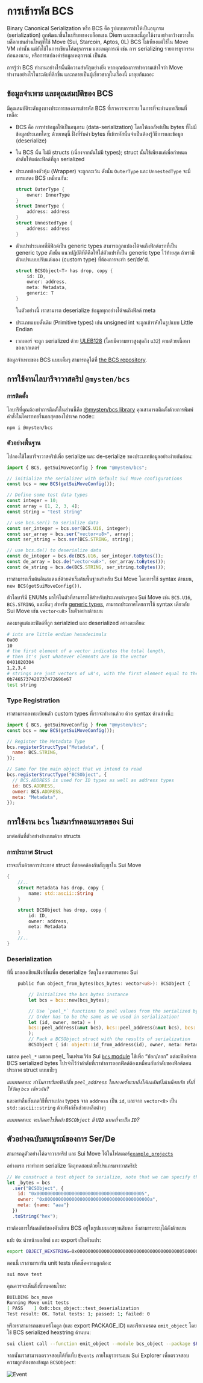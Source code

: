 # การเข้ารหัส BCS

Binary Canonical Serialization หรือ BCS คือ รูปแบบการทำให้เป็นอนุกรม (serialization) ถูกพัฒนาขึ้นในบริบทของบล็อกเชน Diem และขณะนี้ถูกใช้งานอย่างกว้างขวางในบล็อกเชนส่วนใหญ่ที่ใช้ Move (Sui, Starcoin, Aptos, 0L) BCS ไม่เพียงแต่ใช้ใน Move VM เท่านั้น แต่ยังใช้ในการเขียนโค้ดธุรกรรม และเหตุการณ์ เช่น การ serializing รายการธุรกรรมก่อนลงนาม, หรือการแปลงค่าข้อมูลเหตุการณ์ เป็นต้น

การรู้ว่า BCS ทำงานอย่างไรนั้นมีความสำคัญอย่างยิ่ง หากคุณต้องการทำความเข้าใจว่า Move ทำงานอย่างไรในระดับที่ลึกขึ้น และกลายเป็นผู้เชี่ยวชาญในเรื่องนี้ มาลุยกันเถอะ

## ข้อมูลจำเพาะ และคุณสมบัติของ BCS

มีคุณสมบัติระดับสูงบางประการของการเข้ารหัส BCS ที่เราควรจะทราบ ในการที่จะอ่านบทเรียนที่เหลือ:

- BCS คือ การทำข้อมูลให้เป็นอนุกรม (data-serialization) โดยให้ผลลัพธ์เป็น bytes ที่ไม่มีข้อมูลประเภทใดๆ; ด้วยเหตุนี้ ฝั่งที่รับค่า bytes ที่เข้ารหัสนั้นจำเป็นต้องรู้วิธีการแกะข้อมูล (deserialize)
- ใน BCS นั้น ไม่มี structs (เนื่องจากมันไม่มี types); struct นั้นใช้เพียงแค่เพื่อกำหนดลำดับให้แต่ละฟิลด์ที่ถูก serialized
- ประเภทข้องตัวหุ้ม (Wrapper) จะถูกละเว้น ดังนั้น `OuterType` และ `UnnestedType` จะมีการแสดง BCS เหมือนกัน:

    ```rust
    struct OuterType {
        owner: InnerType
    }
    struct InnerType {
        address: address
    }
    struct UnnestedType {
        address: address
    }
    ```
- ตัวแปรประเภทที่มีฟิลด์เป็น generic types สามารถถูกแปลงได้จนถึงฟิลด์แรกที่เป็น generic type ดังนั้น แนวปฏิบัติที่ดีคือให้ใส่ตัวแปรที่เป็น generic type ไว้ท้ายสุด ถ้าเรามีตัวแปรแบบปรับแต่งเอง (custom type) ที่ต้องการจะทำ ser/de'd.
    ```rust
    struct BCSObject<T> has drop, copy {
        id: ID,
        owner: address,
        meta: Metadata,
        generic: T
    }
    ```
    ในตัวอย่างนี้ เราสามารถ deserialize ข้อมูลทุกอย่างได้จนถึงฟิลด์ meta
- ประเภทแบบดั้งเดิม (Primitive types) เช่น unsigned int จะถูกเข้ารหัสในรูปแบบ Little Endian
- เวกเตอร์ จะถูก serialized ด้วย [ULEB128](https://en.wikipedia.org/wiki/LEB128) (โดยมีความยาวสูงสุดถึง `u32`) ตามด้วยเนื้อหาของเวกเตอร์

ข้อมูลจำเพาะของ BCS แบบเต็มๆ สามารถดูได้ที่ [the BCS repository](https://github.com/zefchain/bcs).

## การใช้งานไลบารีจาวาสคริป `@mysten/bcs`

### การติดตั้ง

ไลบารีที่คุณต้องทำการติดตั้งในส่วนนี้คือ [@mysten/bcs library](https://www.npmjs.com/package/@mysten/bcs) คุณสามารถติดตั้งด้วยการพิมพ์คำสั่งในไดเรกทอรี่นอกสุดของโปรเจค node::

```bash
npm i @mysten/bcs
```

### ตัวอย่างพื้นฐาน

ไปลองใช้ไลบารีจาวาสคริปเพื่อ serialize และ de-serialize ของประเภทข้อมูลอย่างง่ายกันก่อน:

```javascript
import { BCS, getSuiMoveConfig } from "@mysten/bcs";

// initialize the serializer with default Sui Move configurations
const bcs = new BCS(getSuiMoveConfig());

// Define some test data types
const integer = 10;
const array = [1, 2, 3, 4];
const string = "test string"

// use bcs.ser() to serialize data
const ser_integer = bcs.ser(BCS.U16, integer);
const ser_array = bcs.ser("vector<u8>", array);
const ser_string = bcs.ser(BCS.STRING, string);

// use bcs.de() to deserialize data
const de_integer = bcs.de(BCS.U16, ser_integer.toBytes());
const de_array = bcs.de("vector<u8>", ser_array.toBytes());
const de_string = bcs.de(BCS.STRING, ser_string.toBytes());

```

เราสามารถเริ่มต้นอินสแตนซ์ด้วยค่าเริ่มต้นพื้นฐานสำหรับ Sui Move โดยการใช้ syntax ด้านบน, `new BCS(getSuiMoveConfig())`.

ตัวไลบารีมี ENUMs มาให้ในตัวที่สามารถใช้สำหรับประเภทต่างๆของ Sui Move เช่น `BCS.U16`, `BCS.STRING`, และอื่นๆ สำหรับ [generic types](../../../unit-three/lessons/2_intro_to_generics.md), สามารถประกาศโดยการใช้ syntax เดียวกับ Sui Move เช่น `vector<u8>` ในตัวอย่างด้านบน

ลองมาดูแต่และฟิลด์ที่ถูก serialzied และ deserialized อย่างละเอียด:

```bash
# ints are little endian hexadecimals
0a00
10
# the first element of a vector indicates the total length,
# then it's just whatever elements are in the vector
0401020304
1,2,3,4
# strings are just vectors of u8's, with the first element equal to the length of the string
0b7465737420737472696e67
test string
```

### Type Registration

เราสามารถลงทะเบียนตัว custom types ที่เราจะทำงานด้วย ด้วย syntax ด้านล่างนี้::

```javascript
import { BCS, getSuiMoveConfig } from "@mysten/bcs";
const bcs = new BCS(getSuiMoveConfig());

// Register the Metadata Type
bcs.registerStructType("Metadata", {
  name: BCS.STRING,
});

// Same for the main object that we intend to read
bcs.registerStructType("BCSObject", {
  // BCS.ADDRESS is used for ID types as well as address types
  id: BCS.ADDRESS,
  owner: BCS.ADDRESS,
  meta: "Metadata",
});
```

## การใช้งาน `bcs` ในสมาร์ทคอนแทรคของ Sui

มาต่อกันที่ตัวอย่างข้างบนด้วย structs

### การประกาศ Struct

เราจะเริ่มด้วยการประกาศ struct ที่สอดคล้องกับสัญญาใน Sui Move

```rust
{
    //..
    struct Metadata has drop, copy {
        name: std::ascii::String
    }

    struct BCSObject has drop, copy {
        id: ID,
        owner: address,
        meta: Metadata
    }
    //..
}
```

### Deserialization

ทีนี้ มาลองเขียนฟังก์ชั่นเพื่อ deserialize วัตถุในคอนแทรคของ Sui

```rust
    public fun object_from_bytes(bcs_bytes: vector<u8>): BCSObject {

        // Initializes the bcs bytes instance
        let bcs = bcs::new(bcs_bytes);

        // Use `peel_*` functions to peel values from the serialized bytes.
        // Order has to be the same as we used in serialization!
        let (id, owner, meta) = (
        bcs::peel_address(&mut bcs), bcs::peel_address(&mut bcs), bcs::peel_vec_u8(&mut bcs)
        );
        // Pack a BCSObject struct with the results of serialization
        BCSObject { id: object::id_from_address(id), owner, meta: Metadata {name: std::ascii::string(meta)}  } }

```

เมธอด `peel_*` เมธอด peel_ ในเฟรมเวิร์ก Sui [`bcs` module](https://github.com/MystenLabs/sui/blob/main/crates/sui-framework/docs/bcs.md) ใช้เพื่อ “ปอก/ลอก” แต่ละฟิลด์จาก BCS serialized bytes โปรจำไว้ว่าลำดับที่เราทำการลอกฟิลด์ต้องเหมือนกับลำดับของฟิลด์ตอนประกาศ struct แบบเป๊ะๆ

_แบบทดสอบ: ทำไมการเรียกฟังก์ชั่น `peel_address` ในสองครั้งแรกถึงได้ผลลัพธ์ไม่เหมือนกัน ทั้งที่ใช้วัตถุ `bcs` เดียวกัน?_

และอย่าลืมสังเกตวิธีที่เราแปลง types จาก `address` เป็น `id`, และจาก `vector<8>` เป็น `std::ascii::string` ด้วยฟังก์ชั่นช่วยเหลือต่างๆ

_แบบทดสอบ: จะเกิดอะไรขึ้นถ้า `BSCObject` มี `UID` แทนที่จะเป็น `ID`?_

## ตัวอย่างฉบับสมบูรณ์ของการ Ser/De

สามารถดูตัวอย่างโค้ดจาวาสคริป และ Sui Move ได้ในโฟลเดอร์[`example_projects`](../example_projects/)

อย่างแรก เราทำการ serialize วัตถุทดสอบด้วยโปรแกรมจาวาสคริป:

```javascript
// We construct a test object to serialize, note that we can specify the format of the output to hex
let _bytes = bcs
  .ser("BCSObject", {
    id: "0x0000000000000000000000000000000000000005",
    owner: "0x000000000000000000000000000000000000000a",
    meta: {name: "aaa"}
  })
  .toString("hex");
```

เราต้องการให้ผลลัพธ์ของตัวเขียน BCS อยู่ในรูปแบบเลขฐานสิบหก ซึ่งสามารถระบุได้ดังด้านบน

แปะ `0x` นำหน้าผลลัพธ์ และ export เป็นตัวแปร:

```bash
export OBJECT_HEXSTRING=0x0000000000000000000000000000000000000005000000000000000000000000000000000000000a03616161
```

ตอนนี้ เราสามารถรัน unit tests เพื่อเช็คความถูกต้อง:

```bash
sui move test
```

คุณควรจะเห็นสิ่งนี้บนคอนโซล:

```bash
BUILDING bcs_move
Running Move unit tests
[ PASS    ] 0x0::bcs_object::test_deserialization
Test result: OK. Total tests: 1; passed: 1; failed: 0
```
หรือเราสามารถเผยแพร่โมดูล (และ export PACKAGE_ID) และเรียกเมธอด `emit_object` โดยใช้ BCS serialized hexstring ด้านบน:

```bash
sui client call --function emit_object --module bcs_object --package $PACKAGE_ID --args $OBJECT_HEXSTRING --gas-budget 1000
```

จากนั้นเราสามารถตรวจสอบได้ที่เเท็บ `Events` ภายในธุรกรรมบน Sui Explorer เพื่อตรวจสอบความถูกต้องของข้อมูล `BCSObject`:

![Event](../images/event.png)


